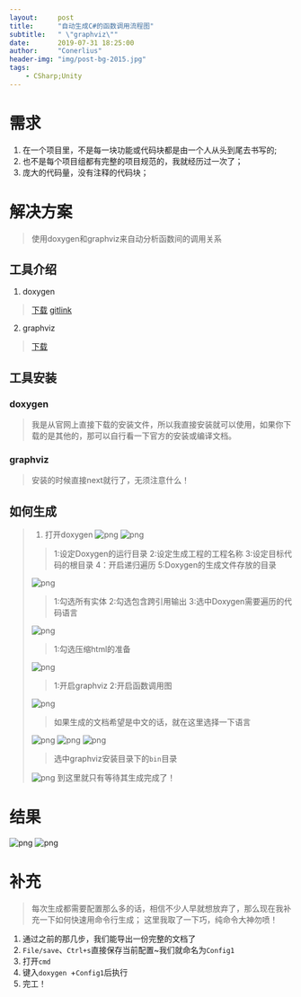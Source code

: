 ```yaml
---
layout:     post
title:      "自动生成C#的函数调用流程图"
subtitle:   " \"graphviz\""
date:       2019-07-31 18:25:00
author:     "Conerlius"
header-img: "img/post-bg-2015.jpg"
tags:
    - CSharp;Unity
---
```


# 需求
1. 在一个项目里，不是每一块功能或代码块都是由一个人从头到尾去书写的;
2. 也不是每个项目组都有完整的项目规范的，我就经历过一次了；
3. 庞大的代码量，没有注释的代码块；
# 解决方案
> 使用doxygen和graphviz来自动分析函数间的调用关系
## 工具介绍
1. doxygen
> [下载](http://www.doxygen.nl/download.html#srcbin) [gitlink](https://github.com/doxygen/doxygen)
2. graphviz
> [下载](http://www.graphviz.org/)
## 工具安装
### doxygen
> 我是从官网上直接下载的安装文件，所以我直接安装就可以使用，如果你下载的是其他的，那可以自行看一下官方的安装或编译文档。
### graphviz
> 安装的时候直接next就行了，无须注意什么！
## 如何生成
> 1. 打开doxygen ![png](http://www.conerlius.cn/wp-content/uploads/2019/04/DoxygenIcon.png)
> ![png](http://www.conerlius.cn/wp-content/uploads/2019/04/DoxygenStep1.png)
> 
>> 1:设定Doxygen的运行目录
>> 2:设定生成工程的工程名称
>> 3:设定目标代码的根目录
>> 4：开启递归遍历
>> 5:Doxygen的生成文件存放的目录
>
> ![png](http://www.conerlius.cn/wp-content/uploads/2019/04/DoxygenStep2.png)
>
>> 1:勾选所有实体
>> 2:勾选包含跨引用输出
>> 3:选中Doxygen需要遍历的代码语言
> 
> ![png](http://www.conerlius.cn/wp-content/uploads/2019/04/DoxygenStep3.png)
>
>> 1:勾选压缩html的准备
>
> ![png](http://www.conerlius.cn/wp-content/uploads/2019/04/DoxygenStep4.png)
>
>> 1:开启graphviz
>> 2:开启函数调用图
>
> ![png](http://www.conerlius.cn/wp-content/uploads/2019/04/DoxygenStep5.png)
>
>> 如果生成的文档希望是中文的话，就在这里选择一下语言
>
> ![png](http://www.conerlius.cn/wp-content/uploads/2019/04/DoxygenStep6.png)
> ![png](http://www.conerlius.cn/wp-content/uploads/2019/04/DoxygenStep7.png)
> ![png](http://www.conerlius.cn/wp-content/uploads/2019/04/DoxygenStep8.png)
>
>> 选中graphviz安装目录下的`bin`目录
>
> ![png](http://www.conerlius.cn/wp-content/uploads/2019/04/DoxygenStep9.png)
> 到这里就只有等待其生成完成了！
# 结果
![png](http://www.conerlius.cn/wp-content/uploads/2019/04/DoxygenResult1.png)
![png](http://www.conerlius.cn/wp-content/uploads/2019/04/DoxygenResult2.png)

# 补充
> 每次生成都需要配置那么多的话，相信不少人早就想放弃了，那么现在我补充一下如何快速用命令行生成；
> 这里我取了一下巧，纯命令大神勿喷！

1. 通过之前的那几步，我们能导出一份完整的文档了
2. `File/save`、`Ctrl+s`直接保存当前配置~我们就命名为`Config1`
3. 打开`cmd`
4. 键入`doxygen `+`Config1`后执行
5. 完工！